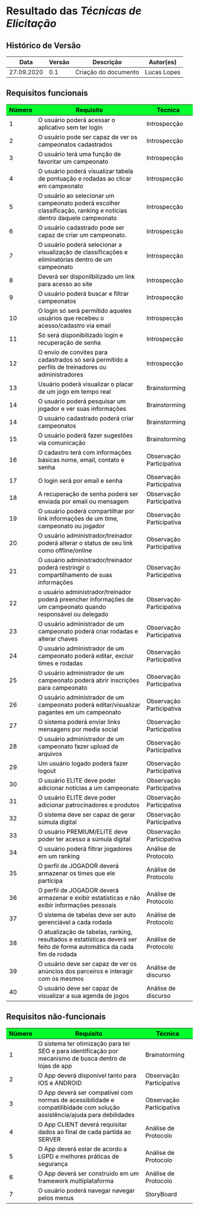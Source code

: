 # Resultado das *Técnicas de Elicitação*

## Histórico de Versão

<table class="table table-striped">
    <thead>
        <th>Data</th>
        <th>Versão </th>
        <th>Descrição</th>
        <th>Autor(es)</th>
    </thead>
    <tbody>
        <tr>
            <td> 27.09.2020 </td>
            <td> 0.1 </td>
            <td> Criação do documento </td>
            <td> Lucas Lopes </td>
        </tr>
    </tbody>
</table>

## Requisitos funcionais


<table class="table table-striped" style="color:black;">
    <thead style="background-color: #00ff2b;">
        <th>Número</th>
        <th>Requisito</th>
        <th>Técnica</th>
    </thead>
    <tbody>
        <tr>
            <td>1</td>
            <td>O usuário poderá acessar o aplicativo sem ter login</td>
            <td>Introspecção</td>
        </tr>
        <tr>
            <td>2</td>
            <td>O usuário pode ser capaz de ver os campeonatos cadastrados</td>
            <td>Introspecção</td>
        </tr>
        <tr>
            <td>3</td>
            <td>O usuário terá uma função de favoritar um campeonato</td>
            <td>Introspecção</td>
        </tr>
        <tr>
            <td>4</td>
            <td>O usuário poderá visualizar tabela de pontuação e rodadas ao clicar em campeonato</td>
            <td>Introspecção</td>
        </tr>
        <tr>
            <td>5</td>
            <td>O usuário ao selecionar um campeonato poderá escolher classificação, ranking e notícias dentro daquele
                campeonato</td>
            <td>Introspecção</td>
        </tr>
        <tr>
            <td>6</td>
            <td>O usuário cadastrado pode ser capaz de criar um campeonato.</td>
            <td>Introspecção</td>
        </tr>
        <tr>
            <td>7</td>
            <td>O usuário poderá selecionar a visualização de classificações e eliminatórias dentro de um campeonato
            </td>
            <td>Introspecção</td>
        </tr>
        <tr>
            <td>8</td>
            <td>Deverá ser disponilbilizado um link para acesso ao site </td>
            <td>Introspecção</td>
        </tr>
        <tr>
            <td>9</td>
            <td>O usuário poderá buscar e filtrar campeonatos</td>
            <td>Introspecção</td>
        </tr>
        <tr>
            <td>10</td>
            <td>O login só será permitido aqueles usuários que recebeu o acesso/cadastro via email</td>
            <td>Introspecção</td>
        </tr>
        <tr>
            <td>11</td>
            <td>Só será disponibilizado login e recuperação de senha</td>
            <td>Introspecção</td>
        </tr>
        <tr>
            <td>12</td>
            <td>O envio de convites para cadastrados só será permitido a perfils de treinadores ou administradores</td>
            <td>Introspecção</td>
        </tr>
        <tr>
            <td>13</td>
            <td>Usuário poderá visualizar o placar de um jogo em tempo real</td>
            <td>Brainstorming</td>
        </tr>
        <tr>
            <td>14</td>
            <td>O usuário poderá pesquisar um jogador e ver suas informações</td>
            <td>Brainstorming</td>
        </tr>
        <tr>
            <td>14</td>
            <td>O usuário cadastrado poderá criar campeonatos</td>
            <td>Brainstorming</td>
        </tr>
        <tr>
            <td>15</td>
            <td>O usuário poderá fazer sugestões via comunicação</td>
            <td>Brainstorming</td>
        </tr>
        <tr>
            <td>16</td>
            <td>O cadastro terá com informações básicas nome, email, contato e senha</td>
            <td>Observação Participativa</td>
        </tr>
        <tr>
            <td>17</td>
            <td>O login será por email e senha</td>
            <td>Observação Participativa</td>
        </tr>
        <tr>
            <td>18</td>
            <td>A recuperação de senha poderá ser enviada por email ou mensagem</td>
            <td>Observação Participativa</td>
        </tr>
        <tr>
            <td>19</td>
            <td>O usuário poderá compartilhar por link informações de um time, campeonato ou jogador </td>
            <td>Observação Participativa</td>
        </tr>
        <tr>
            <td>20</td>
            <td>O usuário administrador/treinador poderá alterar o status de seu link como offline/online</td>
            <td>Observação Participativa</td>
        </tr>
        <tr>
            <td>21</td>
            <td>O usuário administrador/treinador poderá restringir o compartilhamento de suas informações</td>
            <td>Observação Participativa</td>
        </tr>
        <tr>
            <td>22</td>
            <td>o usuário administrador/treinador poderá preencher informações de um campeonato quando responsável ou
                delegado</td>
            <td>Observação Participativa</td>
        </tr>
        <tr>
            <td>23</td>
            <td>O usuário administrador de um campeonato poderá criar rodadas e alterar chaves</td>
            <td>Observação Participativa</td>
        </tr>
        <tr>
            <td>24</td>
            <td>O usuário administrador de um campeonato poderá editar, excluir times e rodadas</td>
            <td>Observação Participativa</td>
        </tr>
        <tr>
            <td>25</td>
            <td>O usuário administrador de um campeonato  poderá abrir inscrições para campeonato</td>
            <td>Observação Participativa</td>
        </tr>
        <tr>
            <td>26</td>
            <td>O usuário administrador de um campeonato poderá editar/visualizar pagantes em um campeonato</td>
            <td>Observação Participativa</td>
        </tr>
        <tr>
            <td>27</td>
            <td>O sistema poderá enviar links mensagens por media social</td>
            <td>Observação Participativa</td>
        </tr>
        <tr>
            <td>28</td>
            <td>O usuário administrador de um campeonato  fazer upload de arquivos</td>
            <td>Observação Participativa</td>
        </tr>
        <tr>
            <td>29</td>
            <td>Um usuário logado poderá fazer logout</td>
            <td>Observação Participativa</td>
        </tr>
        <tr>
            <td>30</td>
            <td>O usuário ELITE deve poder adicionar notícias a um campeonato</td>
            <td>Observação Participativa</td>
        </tr>
        <tr>
            <td>31</td>
            <td>O usuário ELITE deve poder adicionar patrocinadores e produtos </td>
            <td>Observação Participativa</td>
        </tr>
        <tr>
            <td>32</td>
            <td>O sistema deve ser capaz de gerar súmula digital</td>
            <td>Observação Participativa</td>
        </tr>
        <tr>
            <td>33</td>
            <td>O usuário PREMIUM/ELITE deve poder ter acesso a súmula digital</td>
            <td>Observação Participativa</td>
        </tr>
        <tr>
            <td>34</td>
            <td>O usuário poderá filtrar jogadores em um ranking</td>
            <td>Análise de Protocolo</td>
        </tr>
        <tr>
            <td>35</td>
            <td>O perfil de JOGADOR deverá armazenar os times que ele participa</td>
            <td>Análise de Protocolo</td>
        </tr>
        <tr>
            <td>36</td>
            <td>O perfil de JOGADOR deverá armazenar e exibir estatísticas e  não exibir informações pessoais </td>
            <td>Análise de Protocolo</td>
        </tr>
        <tr>
            <td>37</td>
            <td>O sistema de tabelas deve ser auto gerenciável a cada rodada</td>
            <td>Análise de Protocolo</td>
        </tr>
        <tr>
            <td>38</td>
            <td>O atualização de tabelas, ranking, resultados e estatísticas deverá ser feito de forma automática da cada fim de rodada</td>
            <td>Análise de Protocolo</td>
        </tr>
        <tr>
            <td>39</td>
            <td>O usuário deve ser capaz de ver os anúncios dos parceiros e interagir com os mesmos</td>
            <td>Análise de discurso</td>
        </tr>
        <tr>
            <td>40</td>
            <td>O usuário deve ser capaz de visualizar a sua agenda de jogos</td>
            <td>Análise de discurso</td>
        </tr>
    </tbody>
</table>

## Requisitos não-funcionais


<table class="table table-striped" style="color:black;">
    <thead style="background-color: #00ff2b;">
        <th>Número</th>
        <th>Requisito</th>
        <th>Técnica</th>
    </thead>
    <tbody>
        <tr>
            <td>1</td>
            <td>O sistema ter otimização para ter SEO e para identificação por mecanismo de busca dentro de lojas de app</td>
            <td>Brainstorming</td>
        </tr>
        <tr>
            <td>2</td>
            <td>O App deverá disponível tanto para IOS e ANDROID</td>
            <td>Observação Participativa</td>
        </tr>
        <tr>
            <td>3</td>
            <td>O App deverá ser compatível com normas de acessibilidade e compatilibidade com solução assistência/ajuda para debilidades</td>
            <td>Observação Participativa</td>
        </tr>
        <tr>
            <td>4</td>
            <td>O App CLIENT deverá requisitar dados ao final de cada partida ao SERVER</td>
            <td>Análise de Protocolo</td>
        </tr>
        <tr>
            <td>5</td>
            <td>O App deverá estar de acordo a LGPD e melhores práticas de segurança</td>
            <td>Análise de Protocolo</td>
        </tr>
        <tr>
            <td>6</td>
            <td>O App deverá ser construido em um framework multiplataforma</td>
            <td>Análise de Protocolo</td>
        </tr>
        <tr>
            <td>7</td>
            <td>O usuário poderá navegar navegar pelos menus</td>
            <td>StoryBoard</td>
        </tr>
    </tbody>
</table>
